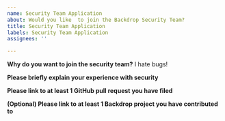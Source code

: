 ```yaml
---
name: Security Team Application
about: Would you like  to join the Backdrop Security Team?
title: Security Team Application
labels: Security Team Application
assignees: ''

---
```


**Why do you want to join the security team?**
I hate bugs! 

**Please briefly explain your experience with security**
<!-- example: I have worked with the Drupal security team on releases for my module, X. -->

**Please link to at least 1 GitHub pull request you have filed**
<!-- example: https://github.com/backdrop/backdrop/pull/2929 -->

**(Optional) Please link to at least 1 Backdrop project you have contributed to**
<!-- example: https://github.com/backdrop-ops/contrib -->
